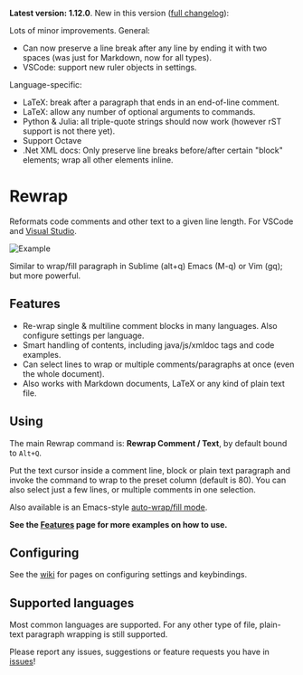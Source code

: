 **Latest version: 1.12.0**. New in this version ([full
changelog](https://github.com/stkb/vscode-rewrap/releases)):

Lots of minor improvements. General:
- Can now preserve a line break after any line by ending it with two spaces (was just for Markdown, now for all types).
- VSCode: support new ruler objects in settings.

Language-specific:
- LaTeX: break after a paragraph that ends in an end-of-line comment.
- LaTeX: allow any number of optional arguments to commands.
- Python & Julia: all triple-quote strings should now work (however rST support is not there yet).
- Support Octave
- .Net XML docs: Only preserve line breaks before/after certain "block" elements; wrap all other elements inline.


# Rewrap

Reformats code comments and other text to a given line length. For VSCode and
[Visual Studio](https://marketplace.visualstudio.com/items?itemName=stkb.Rewrap-18980).

<!-- VS
![Example](/268780/1/example-smaller.png)
<!-- VSCODE -->
![Example](https://github.com/stkb/Rewrap/wiki/images/example.png)
<!-- -->

Similar to wrap/fill paragraph in Sublime (alt+q) Emacs (M-q) or Vim (gq); but
more powerful.


## Features ##

* Re-wrap single & multiline comment blocks in many languages. Also configure
  settings per language.
* Smart handling of contents, including java/js/xmldoc tags and code examples.
* Can select lines to wrap or multiple comments/paragraphs at once (even the whole document).
* Also works with Markdown documents, LaTeX or any kind of plain text file.


## Using ##

<!-- VS
Adds the **Rewrap Lines** item to the Edit menu, by default bound to `Alt+Q`.
<!-- VSCODE -->
The main Rewrap command is: **Rewrap Comment / Text**, by default bound to
`Alt+Q`.
<!-- -->

Put the text cursor inside a comment line, block or plain text paragraph and
invoke the command to wrap to the preset column (default is 80). You can also
select just a few lines, or multiple comments in one selection.

Also available is an Emacs-style [auto-wrap/fill
mode](https://github.com/stkb/Rewrap/wiki/Auto-wrap).

**See the [Features](https://github.com/stkb/Rewrap/wiki/Features) page for more
examples on how to use.**


## Configuring ##

<!-- VS
Go to _Tools -> Options -> Rewrap_ to configure.
<!-- -->

See the [wiki](https://github.com/stkb/vscode-rewrap/wiki) for pages on
configuring settings and keybindings.


## Supported languages ##

Most common languages are supported. For any other type of file, plain-text
paragraph wrapping is still supported.

Please report any issues, suggestions or feature requests you have in
[issues](https://github.com/stkb/Rewrap/issues)!
